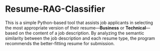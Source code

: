# Resume-RAG-Classifier
This is a simple Python-based tool that assists job applicants in selecting the most appropriate version of their resume—**Business** or **Technical**—based on the content of a job description. By analyzing the semantic similarity between the job description and each resume type, the program recommends the better-fitting resume for submission.

